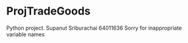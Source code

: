 # ProjTradeGoods
Python project.
Supanut Sriburachai 64011636
Sorry for inappropriate variable names 
